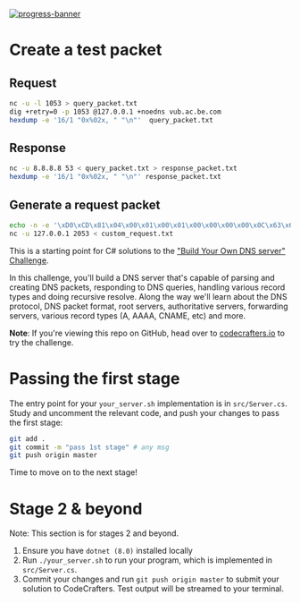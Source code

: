 [![progress-banner](https://backend.codecrafters.io/progress/dns-server/1947f5f4-171d-4d5e-9281-c5a1f97eb3ef)](https://app.codecrafters.io/users/codecrafters-bot?r=2qF)

# Create a test packet

## Request

```sh
nc -u -l 1053 > query_packet.txt
dig +retry=0 -p 1053 @127.0.0.1 +noedns vub.ac.be.com
hexdump -e '16/1 "0x%02x, " "\n"'  query_packet.txt
```

## Response

```sh
nc -u 8.8.8.8 53 < query_packet.txt > response_packet.txt
hexdump -e '16/1 "0x%02x, " "\n"' response_packet.txt
```

## Generate a request packet

```sh
echo -n -e '\xD0\xCD\x81\x04\x00\x01\x00\x01\x00\x00\x00\x00\x0C\x63\x6F\x64\x65\x63\x72\x61\x66\x74\x65\x72\x73\x02\x69\x6F\x00\x00\x01\x00\x01\x0C\x63\x6F\x64\x65\x63\x72\x61\x66\x74\x65\x72\x73\x02\x69\x6F\x00\x00\x01\x00\x01\x00\x00\x00\x3C\x00\x04\x08\x08\x08\x08' > custom_request.txt
nc -u 127.0.0.1 2053 < custom_request.txt
```

This is a starting point for C# solutions to the
["Build Your Own DNS server" Challenge](https://app.codecrafters.io/courses/dns-server/overview).

In this challenge, you'll build a DNS server that's capable of parsing and
creating DNS packets, responding to DNS queries, handling various record types
and doing recursive resolve. Along the way we'll learn about the DNS protocol,
DNS packet format, root servers, authoritative servers, forwarding servers,
various record types (A, AAAA, CNAME, etc) and more.

**Note**: If you're viewing this repo on GitHub, head over to
[codecrafters.io](https://codecrafters.io) to try the challenge.

# Passing the first stage

The entry point for your `your_server.sh` implementation is in `src/Server.cs`.
Study and uncomment the relevant code, and push your changes to pass the first
stage:

```sh
git add .
git commit -m "pass 1st stage" # any msg
git push origin master
```

Time to move on to the next stage!

# Stage 2 & beyond

Note: This section is for stages 2 and beyond.

1. Ensure you have `dotnet (8.0)` installed locally
1. Run `./your_server.sh` to run your program, which is implemented in
   `src/Server.cs`.
1. Commit your changes and run `git push origin master` to submit your solution
   to CodeCrafters. Test output will be streamed to your terminal.
